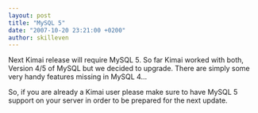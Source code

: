 ```yaml
---
layout: post
title: "MySQL 5"
date: "2007-10-20 23:21:00 +0200"
author: skilleven
---
```


Next Kimai release will require MySQL 5.
So far Kimai worked with both, Version 4/5 of MySQL but we decided to upgrade.
There are simply some very handy features missing in MySQL 4...

So, if you are already a Kimai user please make sure to have MySQL 5 support on your server in order to be prepared for the next update.
